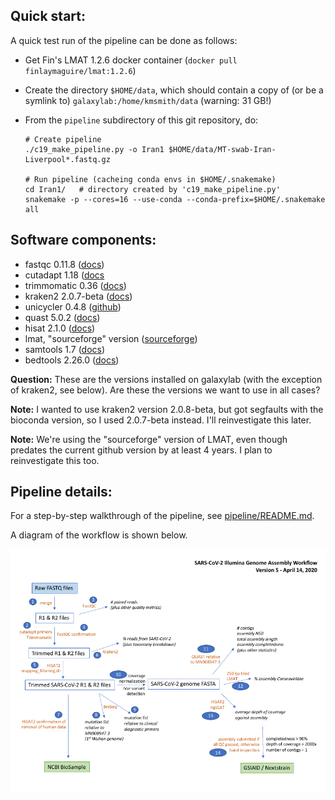 ## Quick start:

A quick test run of the pipeline can be done as follows:

  - Get Fin's LMAT 1.2.6 docker container (`docker pull finlaymaguire/lmat:1.2.6`)

  - Create the directory `$HOME/data`, which should contain a copy of (or be a symlink to)
    `galaxylab:/home/kmsmith/data` (warning: 31 GB!)
    
  - From the `pipeline` subdirectory of this git repository, do:
    ```
    # Create pipeline
    ./c19_make_pipeline.py -o Iran1 $HOME/data/MT-swab-Iran-Liverpool*.fastq.gz

    # Run pipeline (cacheing conda envs in $HOME/.snakemake)
    cd Iran1/   # directory created by 'c19_make_pipeline.py'
    snakemake -p --cores=16 --use-conda --conda-prefix=$HOME/.snakemake all
    ```

## Software components:

  - fastqc 0.11.8 ([docs](https://www.bioinformatics.babraham.ac.uk/projects/fastqc/))
  - cutadapt 1.18 ([docs](https://cutadapt.readthedocs.io/en/stable/)
  - trimmomatic 0.36 ([docs](http://www.usadellab.org/cms/?page=trimmomatic))
  - kraken2 2.0.7-beta ([docs](https://ccb.jhu.edu/software/kraken2/))
  - unicycler 0.4.8 ([github](https://github.com/rrwick/Unicycler))
  - quast 5.0.2 ([docs](http://quast.sourceforge.net/quast))
  - hisat 2.1.0 ([docs](http://daehwankimlab.github.io/hisat2/))
  - lmat, "sourceforge" version ([sourceforge](https://sourceforge.net/projects/lmat/))
  - samtools 1.7 ([docs](http://www.htslib.org/))
  - bedtools 2.26.0 ([docs](https://bedtools.readthedocs.io/en/latest/))

**Question:** These are the versions installed on galaxylab (with the exception of kraken2, see below).
 Are these the versions we want to use in all cases?

**Note:** I wanted to use kraken2 version 2.0.8-beta, but got segfaults with the bioconda version,
 so I used 2.0.7-beta instead.  I'll reinvestigate this later.
 
**Note:** We're using the "sourceforge" version of LMAT, even though predates the current github
 version by at least 4 years.  I plan to reinvestigate this too.

## Pipeline details:

For a step-by-step walkthrough of the pipeline, see [pipeline/README.md](pipeline/README.md).

A diagram of the workflow is shown below.

![Workflow Version 5](Workflow_Version_5.png)